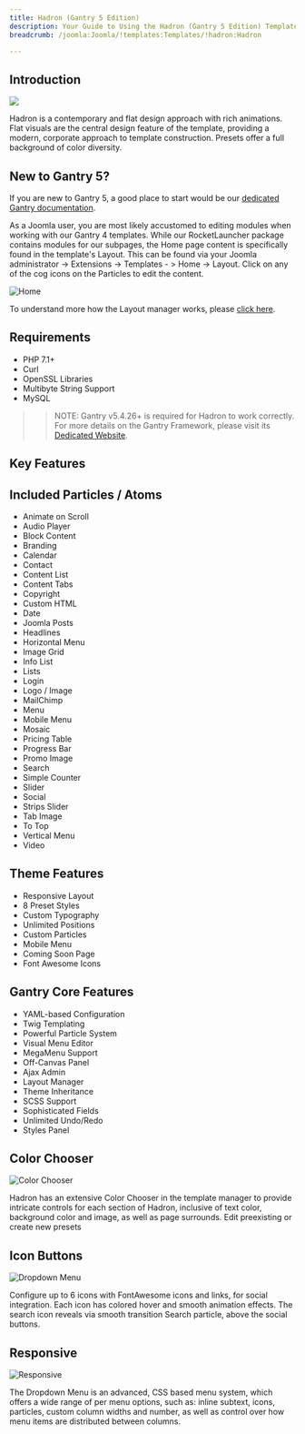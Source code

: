 ```yaml
---
title: Hadron (Gantry 5 Edition)
description: Your Guide to Using the Hadron (Gantry 5 Edition) Template for Joomla
breadcrumb: /joomla:Joomla/!templates:Templates/!hadron:Hadron

---
```


Introduction
-----

![](assets/hadron.png)

Hadron is a contemporary and flat design approach with rich animations. Flat visuals are the central design feature of the template, providing a modern, corporate approach to template construction. Presets offer a full background of color diversity.

New to Gantry 5?
-----
If you are new to Gantry 5, a good place to start would be our [dedicated Gantry documentation](http://docs.gantry.org).

As a Joomla user, you are most likely accustomed to editing modules when working with our Gantry 4 templates. While our RocketLauncher package contains modules for our subpages, the Home page content is specifically found in the template's Layout. This can be found via your Joomla administrator -> Extensions -> Templates - > Home -> Layout. Click on any of the cog icons on the Particles to edit the content.

![Home](home.jpg)

To understand more how the Layout manager works, please [click here](http://docs.gantry.org/gantry5/configure/layout-manager).

Requirements
-----
* PHP 7.1+
* Curl
* OpenSSL Libraries
* Multibyte String Support
* MySQL

>> NOTE: Gantry v5.4.26+ is required for Hadron to work correctly. For more details on the Gantry Framework, please visit its [Dedicated Website](http://gantry.org).

Key Features
-----


## Included Particles / Atoms

* Animate on Scroll
* Audio Player
* Block Content
* Branding
* Calendar
* Contact
* Content List
* Content Tabs
* Copyright
* Custom HTML
* Date
* Joomla Posts
* Headlines
* Horizontal Menu
* Image Grid
* Info List
* Lists
* Login
* Logo / Image
* MailChimp
* Menu
* Mobile Menu
* Mosaic
* Pricing Table
* Progress Bar
* Promo Image
* Search
* Simple Counter
* Slider
* Social
* Strips Slider
* Tab Image
* To Top
* Vertical Menu
* Video

## Theme Features

* Responsive Layout
* 8 Preset Styles
* Custom Typography
* Unlimited Positions
* Custom Particles
* Mobile Menu
* Coming Soon Page
* Font Awesome Icons

## Gantry Core Features

* YAML-based Configuration
* Twig Templating
* Powerful Particle System
* Visual Menu Editor
* MegaMenu Support
* Off-Canvas Panel
* Ajax Admin
* Layout Manager
* Theme Inheritance
* SCSS Support
* Sophisticated Fields
* Unlimited Undo/Redo
* Styles Panel

## Color Chooser

![Color Chooser](ft-2.jpg)

Hadron has an extensive Color Chooser in the template manager to provide intricate controls for each section of Hadron, inclusive of text color, background color and image, as well as page surrounds. Edit preexisting or create new presets

## Icon Buttons

![Dropdown Menu](ft-3.jpg)

Configure up to 6 icons with FontAwesome icons and links, for social integration. Each icon has colored hover and smooth animation effects. The search icon reveals via smooth transition Search particle, above the social buttons.

## Responsive

![Responsive](ft-4.jpg)

The Dropdown Menu is an advanced, CSS based menu system, which offers a wide range of per menu options, such as: inline subtext, icons, particles, custom column widths and number, as well as control over how menu items are distributed between columns.
